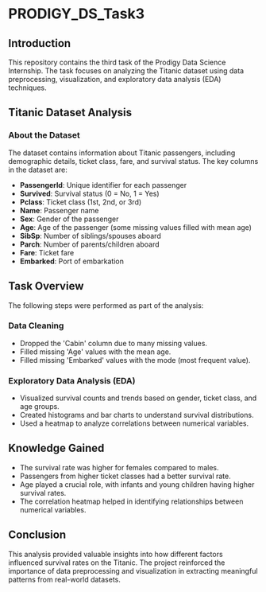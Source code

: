 # PRODIGY_DS_Task3

## Introduction
This repository contains the third task of the Prodigy Data Science Internship. The task focuses on analyzing the Titanic dataset using data preprocessing, visualization, and exploratory data analysis (EDA) techniques.

## Titanic Dataset Analysis

### About the Dataset
The dataset contains information about Titanic passengers, including demographic details, ticket class, fare, and survival status. The key columns in the dataset are:
- **PassengerId**: Unique identifier for each passenger
- **Survived**: Survival status (0 = No, 1 = Yes)
- **Pclass**: Ticket class (1st, 2nd, or 3rd)
- **Name**: Passenger name
- **Sex**: Gender of the passenger
- **Age**: Age of the passenger (some missing values filled with mean age)
- **SibSp**: Number of siblings/spouses aboard
- **Parch**: Number of parents/children aboard
- **Fare**: Ticket fare
- **Embarked**: Port of embarkation

## Task Overview
The following steps were performed as part of the analysis:

### Data Cleaning
- Dropped the 'Cabin' column due to many missing values.
- Filled missing 'Age' values with the mean age.
- Filled missing 'Embarked' values with the mode (most frequent value).

### Exploratory Data Analysis (EDA)
- Visualized survival counts and trends based on gender, ticket class, and age groups.
- Created histograms and bar charts to understand survival distributions.
- Used a heatmap to analyze correlations between numerical variables.

## Knowledge Gained
- The survival rate was higher for females compared to males.
- Passengers from higher ticket classes had a better survival rate.
- Age played a crucial role, with infants and young children having higher survival rates.
- The correlation heatmap helped in identifying relationships between numerical variables.

## Conclusion
This analysis provided valuable insights into how different factors influenced survival rates on the Titanic. The project reinforced the importance of data preprocessing and visualization in extracting meaningful patterns from real-world datasets.
